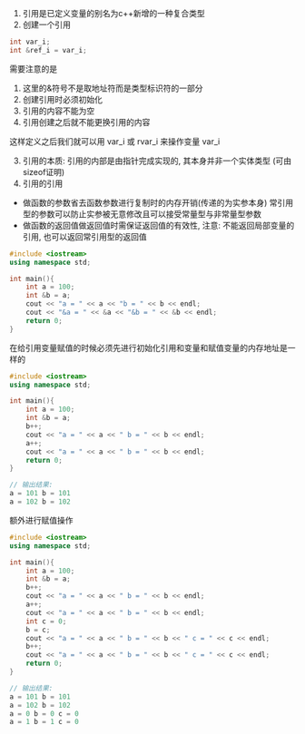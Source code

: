 
1) 引用是已定义变量的别名为c++新增的一种复合类型
2) 创建一个引用
```cpp
int var_i;
int &ref_i = var_i;
```

需要注意的是
1) 这里的&符号不是取地址符而是类型标识符的一部分
2) 创建引用时必须初始化
3) 引用的内容不能为空
4) 引用创建之后就不能更换引用的内容

这样定义之后我们就可以用 var_i 或 rvar_i 来操作变量 var_i

3) 引用的本质: 引用的内部是由指针完成实现的, 其本身并非一个实体类型 (可由sizeof证明)
4) 引用的引用
* 做函数的参数省去函数参数进行复制时的内存开销(传递的为实参本身) 常引用型的参数可以防止实参被无意修改且可以接受常量型与非常量型参数
* 做函数的返回值做返回值时需保证返回值的有效性, 注意: 不能返回局部变量的引用, 也可以返回常引用型的返回值

```ref1.cpp
#include <iostream>
using namespace std;

int main(){
    int a = 100;
    int &b = a;
    cout << "a = " << a << "b = " << b << endl;
    cout << "&a = " << &a << "&b = " << &b << endl;
    return 0;
}

```

在给引用变量赋值的时候必须先进行初始化引用和变量和赋值变量的内存地址是一样的

```ref1.cpp
#include <iostream>
using namespace std;

int main(){
    int a = 100;
    int &b = a;
    b++;
    cout << "a = " << a << " b = " << b << endl;
    a++;
    cout << "a = " << a << " b = " << b << endl;    
    return 0;
}

// 输出结果:
a = 101 b = 101
a = 102 b = 102
```

额外进行赋值操作

```ref1.cpp
#include <iostream>
using namespace std;

int main(){
    int a = 100;
    int &b = a;
    b++;
    cout << "a = " << a << " b = " << b << endl;
    a++;
    cout << "a = " << a << " b = " << b << endl;    
    int c = 0;
    b = c;
    cout << "a = " << a << " b = " << b << " c = " << c << endl;
    b++;
    cout << "a = " << a << " b = " << b << " c = " << c << endl;
    return 0;
}

// 输出结果:
a = 101 b = 101
a = 102 b = 102
a = 0 b = 0 c = 0
a = 1 b = 1 c = 0
```
